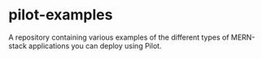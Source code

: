 # pilot-examples
A repository containing various examples of the different types of MERN-stack applications you can deploy using Pilot.
